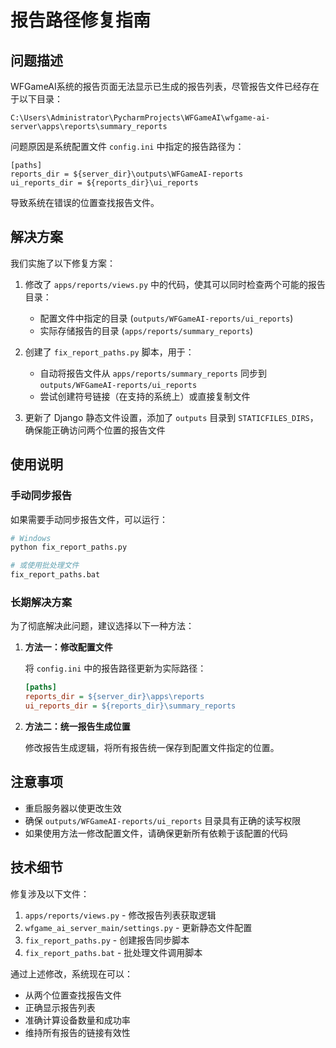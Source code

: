 # 报告路径修复指南

## 问题描述

WFGameAI系统的报告页面无法显示已生成的报告列表，尽管报告文件已经存在于以下目录：

```
C:\Users\Administrator\PycharmProjects\WFGameAI\wfgame-ai-server\apps\reports\summary_reports
```

问题原因是系统配置文件 `config.ini` 中指定的报告路径为：

```
[paths]
reports_dir = ${server_dir}\outputs\WFGameAI-reports
ui_reports_dir = ${reports_dir}\ui_reports
```

导致系统在错误的位置查找报告文件。

## 解决方案

我们实施了以下修复方案：

1. 修改了 `apps/reports/views.py` 中的代码，使其可以同时检查两个可能的报告目录：
   - 配置文件中指定的目录 (`outputs/WFGameAI-reports/ui_reports`)
   - 实际存储报告的目录 (`apps/reports/summary_reports`)

2. 创建了 `fix_report_paths.py` 脚本，用于：
   - 自动将报告文件从 `apps/reports/summary_reports` 同步到 `outputs/WFGameAI-reports/ui_reports`
   - 尝试创建符号链接（在支持的系统上）或直接复制文件

3. 更新了 Django 静态文件设置，添加了 `outputs` 目录到 `STATICFILES_DIRS`，确保能正确访问两个位置的报告文件

## 使用说明

### 手动同步报告

如果需要手动同步报告文件，可以运行：

```bash
# Windows
python fix_report_paths.py

# 或使用批处理文件
fix_report_paths.bat
```

### 长期解决方案

为了彻底解决此问题，建议选择以下一种方法：

1. **方法一：修改配置文件**

   将 `config.ini` 中的报告路径更新为实际路径：

   ```ini
   [paths]
   reports_dir = ${server_dir}\apps\reports
   ui_reports_dir = ${reports_dir}\summary_reports
   ```

2. **方法二：统一报告生成位置**

   修改报告生成逻辑，将所有报告统一保存到配置文件指定的位置。

## 注意事项

- 重启服务器以使更改生效
- 确保 `outputs/WFGameAI-reports/ui_reports` 目录具有正确的读写权限
- 如果使用方法一修改配置文件，请确保更新所有依赖于该配置的代码

## 技术细节

修复涉及以下文件：

1. `apps/reports/views.py` - 修改报告列表获取逻辑
2. `wfgame_ai_server_main/settings.py` - 更新静态文件配置
3. `fix_report_paths.py` - 创建报告同步脚本
4. `fix_report_paths.bat` - 批处理文件调用脚本

通过上述修改，系统现在可以：

- 从两个位置查找报告文件
- 正确显示报告列表
- 准确计算设备数量和成功率
- 维持所有报告的链接有效性
